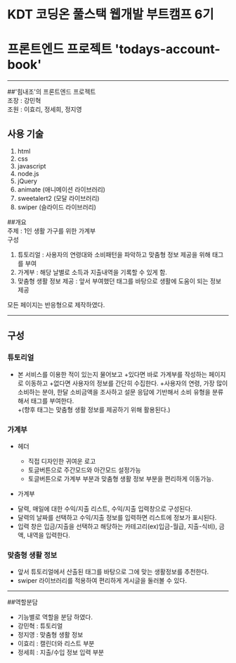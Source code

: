 # KDT 코딩온 풀스택 웹개발 부트캠프 6기   
# 프론트엔드 프로젝트 'todays-account-book'   
---

##'힘내조'의 프론트엔드 프로젝트   
조장 : 강민혁    
조원 : 이효리, 정세희, 정지영   

## 사용 기술   
1. html   
2. css   
3. javascript   
4. node.js   
5. jQuery   
6. animate (애니메이션 라이브러리)   
7. sweetalert2 (모달 라이브러리)   
8. swiper (슬라이드 라이브러리)

##개요   
주제 : 1인 생활 가구를 위한 가계부    
구성   
  1. 튜토리얼 : 사용자의 연령대와 소비패턴을 파악하고 맞춤형 정보 제공을 위해 태그를 부여     
  2. 가계부 : 해당 날별로 소득과 지출내역을 기록할 수 있게 함.    
  3. 맞춤형 생활 정보 제공 : 앞서 부여했던 태그를 바탕으로 생활에 도움이 되는 정보 제공   
  

  
 모든 페이지는 반응형으로 제작하였다. 

---
## 구성   

### 튜토리얼   
* 본 서비스를 이용한 적이 있는지 물어보고
  +있다면 바로 가계부를 작성하는 페이지로 이동하고 
  +없다면 사용자의 정보를 간단히 수집한다. 
  +사용자의 연령, 가장 많이 소비하는 분야, 한달 소비금액을 조사하고 설문 응답에 기반해서 소비 유형을 분류해서 태그를 부여한다.   
  +(향후 태그는 맞춤형 생활 정보를 제공하기 위해 활용된다.)


### 가계부   
* 헤더   
  + 직접 디자인한 귀여운 로고   
  + 토글버튼으로 주간모드와 아간모드 설정가능   
  + 토글버튼으로 가계부 부분과 맞춤형 생활 정보 부분을 편리하게 이동가능. 
  
* 가계부   
 + 달력, 매일에 대한 수익/지출 리스트, 수익/지출 입력창으로 구성된다.     
 + 달력의 날짜를 선택하고 수익/지출 정보를 입력하면 리스트에 정보가 표시된다.  
 + 입력 창은 입금/지출을 선택하고 해당하는 카테고리(ex)입금-월급, 지출-식비), 금액, 내역을 입력한다.   
 
 ### 맞춤형 생활 정보
 * 앞서 튜토리얼에서 산출된 태그를 바탕으로 그에 맞는 생활정보를 추천한다. 
 * swiper 라이브러리를 적용하여 편리하게 게시글을 둘러볼 수 있다. 

---
 
 ##역할분담
+ 기능별로 역할을 분담 하였다. 
+ 강민혁 : 튜토리얼
+ 정지영 : 맞춤형 생활 정보
+ 이효리 : 캘린더와 리스트 부분
+ 정세희 : 지출/수입 정보 입력 부분
    

